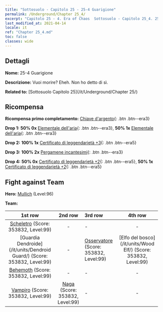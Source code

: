 ```yaml
---
title: "Sottosuolo - Capitolo 25 - 25-4 Guarigione"
permalink: /Underground/Chapter 25_4/
excerpt: "Capitolo 25 - 4. Era of Chaos  Sottosuolo - Capitolo 25_4. 25-4 Guarigione"
last_modified_at: 2021-04-14
locale: it
ref: "Chapter 25_4.md"
toc: false
classes: wide
---
```


## Dettagli

 **Nome:** 25-4 Guarigione

 **Descrizione:** Vuoi morire? Eheh. Non ho detto di sì.

 **Related to:** [Sottosuolo Capitolo 25](/it/Underground/Chapter 25/)

## Ricompensa

 **Ricompensa primo completamento:** [Chiave d'argento](/it/Items/con_693/){: .btn .btn--era3}

 **Drop 1:** **50% 0x** [Elementale dell'aria](/it/Items/her_448/){: .btn .btn--era3}, **50% 1x** [Elementale dell'aria](/it/Items/her_448/){: .btn .btn--era3}

 **Drop 2:** **100% 1x** [Certificato di leggendarietà +3](/it/Items/mat_88/){: .btn .btn--era5}

 **Drop 3:** **100% 2x** [Pergamene incantesimi](/it/Items/con_694/){: .btn .btn--era3}

 **Drop 4:** **50% 0x** [Certificato di leggendarietà +2](/it/Items/mat_81/){: .btn .btn--era5}, **50% 1x** [Certificato di leggendarietà +2](/it/Items/mat_81/){: .btn .btn--era5}


## Fight against Team
 **Hero:** [Mullich](/it/heroes/Mullich/) (Level:96)

 **Team:**


  | 1st row | 2nd row | 3rd row | 4th row |
  |:----:|:----:|:----|:----:|
  | [Scheletro](/it/units/Skeleton/) (Score: 353832, Level:99)  | - | - | - |
  | [Guardia Dendroide](/it/units/Dendroid Guard/) (Score: 353832, Level:99)  | - | [Osservatore](/it/units/Beholder/) (Score: 353832, Level:99)  | [Elfo del bosco](/it/units/Wood Elf/) (Score: 353832, Level:99)  |
  | [Behemoth](/it/units/Behemoth/) (Score: 353832, Level:99)  | - | - | - |
  | [Vampiro](/it/units/Vampire/) (Score: 353832, Level:99)  | [Naga](/it/units/Naga/) (Score: 353832, Level:99)  | - | - |


